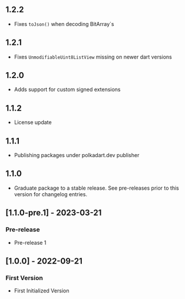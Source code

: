 ## 1.2.2
- Fixes `toJson()` when decoding BitArray`s

## 1.2.1
- Fixes `UnmodifiableUint8ListView` missing on newer dart versions

## 1.2.0
- Adds support for custom signed extensions

## 1.1.2

- License update

## 1.1.1

- Publishing packages under polkadart.dev publisher

## 1.1.0

 - Graduate package to a stable release. See pre-releases prior to this version for changelog entries.

## [1.1.0-pre.1] - 2023-03-21

### Pre-release
- Pre-release 1

## [1.0.0] - 2022-09-21

### First Version
- First Initialized Version
